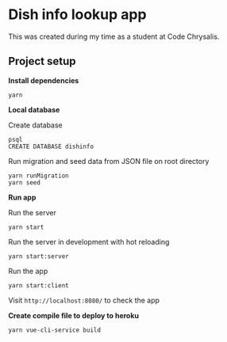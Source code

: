 # Dish info lookup app

This was created during my time as a student at Code Chrysalis.

## Project setup

**Install dependencies**

```
yarn
```

**Local database**

Create database

```
psql
CREATE DATABASE dishinfo
```

Run migration and seed data from JSON file on root directory

```
yarn runMigration
yarn seed
```

**Run app**

Run the server

```
yarn start
```

Run the server in development with hot reloading

```
yarn start:server
```

Run the app

```
yarn start:client
```

Visit `http://localhost:8080/` to check the app

**Create compile file to deploy to heroku**

```
yarn vue-cli-service build
```
